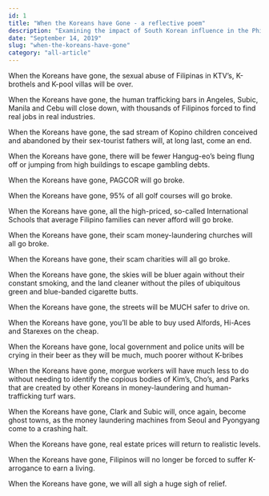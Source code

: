 ```yaml
---
id: 1
title: "When the Koreans have Gone - a reflective poem"
description: "Examining the impact of South Korean influence in the Philippines and what could happen if they were to leave."
date: "September 14, 2019"
slug: "when-the-koreans-have-gone"
category: "all-article"
---
```


When the Koreans have gone, the sexual abuse of Filipinas in KTV’s, K-brothels and K-pool villas will be over.

When the Koreans have gone, the human trafficking bars in Angeles, Subic, Manila and Cebu will close down, with thousands of Filipinos forced to find real jobs in real industries.

When the Koreans have gone, the sad stream of Kopino children conceived and abandoned by their sex-tourist fathers will, at long last, come an end.

When the Koreans have gone, there will be fewer Hangug-eo’s being flung off or jumping from high buildings to escape gambling debts.

When the Koreans have gone, PAGCOR will go broke.

When the Koreans have gone, 95% of all golf courses will go broke.

When the Koreans have gone, all the high-priced, so-called International Schools that average Filipino families can never afford will go broke.

When the Koreans have gone, their scam money-laundering churches will all go broke.

When the Koreans have gone, their scam charities will all go broke.

When the Koreans have gone, the skies will be bluer again without their constant smoking, and the land cleaner without the piles of ubiquitous green and blue-banded cigarette butts.

When the Koreans have gone, the streets will be MUCH safer to drive on.

When the Koreans have gone, you’ll be able to buy used Alfords, Hi-Aces and Starexes on the cheap.

When the Koreans have gone, local government and police units will be crying in their beer as they will be much, much poorer without K-bribes

When the Koreans have gone, morgue workers will have much less to do without needing to identify the copious bodies of Kim’s, Cho’s, and Parks that are created by other Koreans in money-laundering and human-trafficking turf wars.

When the Koreans have gone, Clark and Subic will, once again, become ghost towns, as the money laundering machines from Seoul and Pyongyang come to a crashing halt.

When the Koreans have gone, real estate prices will return to realistic levels.

When the Koreans have gone, Filipinos will no longer be forced to suffer K-arrogance to earn a living.

When the Koreans have gone, we will all sigh a huge sigh of relief.

